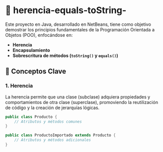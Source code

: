 # 📘 herencia-equals-toString-

Este proyecto en Java, desarrollado en NetBeans, tiene como objetivo demostrar los principios fundamentales de la Programación Orientada a Objetos (POO), enfocándose en:

- **Herencia**
- **Encapsulamiento**
- **Sobrescritura de métodos (`toString()` y `equals()`)**

## 🧠 Conceptos Clave

### 1. Herencia

La herencia permite que una clase (subclase) adquiera propiedades y comportamientos de otra clase (superclase), promoviendo la reutilización de código y la creación de jerarquías lógicas.

```java
public class Producto {
    // Atributos y métodos comunes
}

public class ProductoImportado extends Producto {
    // Atributos y métodos adicionales
}

